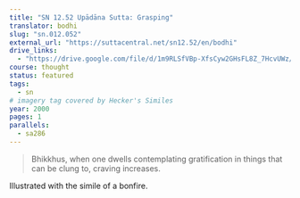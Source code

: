 ```yaml
---
title: "SN 12.52 Upādāna Sutta: Grasping"
translator: bodhi
slug: "sn.012.052"
external_url: "https://suttacentral.net/sn12.52/en/bodhi"
drive_links:
  - "https://drive.google.com/file/d/1m9RLSfVBp-XfsCyw2GHsFL8Z_7HcvUWz/view?usp=drivesdk"
course: thought
status: featured
tags:
  - sn
# imagery tag covered by Hecker's Similes
year: 2000
pages: 1
parallels:
  - sa286
---
```


> Bhikkhus, when one dwells contemplating gratification in things that can be clung to, craving increases.

Illustrated with the simile of a bonfire.

